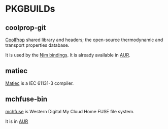 # PKGBUILDs

## coolprop-git
[CoolProp](http://www.coolprop.org/) shared library and headers; the open-source thermodynamic and transport properties database.

It is used by the [Nim bindings](https://github.com/mantielero/coolprop.nim). It is already available in [AUR](https://aur.archlinux.org/packages/coolprop-git).


## matiec
[Matiec](https://github.com/nucleron/matiec) is a IEC 61131-3 compiler.

## mchfuse-bin
[mchfuse](https://github.com/mnencia/mchfuse) is Western Digital My Cloud Home FUSE file system.

It is in [AUR](https://aur.archlinux.org/packages/mchfuse-bin)